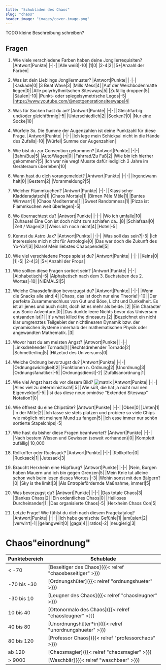 ```yaml
---
title: "Schubladen des Chaos"
slug: "chaos"
header_image: "images/cover-image.png"
---
```



TODO kleine Beschreibung schreiben?

## Fragen
1. Wie viele verschiedene Farben haben deine Jonglierrequisiten?
    |Antwort|Punkte|
    |-|-|
    |Alle weiß|-10|
    |1|0|
    |2-4|2|
    |5+|Anzahl der Farben|
2. Was ist dein Lieblings Jongliermuster?
    |Antwort|Punkte|
    |-|-|
    |Kaskade|0|
    |3 Beat Wave|3|
    |Mills Mess|4|
    |Auf der Weichbodenmatte liegen|0|
    |Alle polyrhythmitschen Siteswaps|5|
    |Zufällig droppen|5|
    |Säulen|-10|
    |Punkt- oder spiegelsymetrische Legos|-5|
    |https://www.youtube.com/@nextgenerationsiteswaps|4|
3. Was für Socken hast du an?
    |Antwort|Punkte|
    |-|-|
    |Gleichfarbig und/oder gleichförmig|-5|
    |Unterschiedlich|2|
    |Socken?|0|
    |Nur eine Socke|10|
4. Würfele 3x. Die Summe der Augenzahlen ist deine Punktzahl für diese Frage.
    |Antwort|Punkte|
    |-|-|
    |Ich lege mein Schicksal nicht in die Hände des Zufalls|-10|
    |Würfel| Summe der Augenzahlen|
5. Wie bist du zur Convention gekommen?
    |Antwort|Punkte|
    |-|-|
    |Bahn/Bus|5|
    |Auto/Wagen|0|
    |Fahrrad/Zu Fuß|2|
    |Wie bin ich hierher gekommen?|5|
    |Ich war nie weg! Musste dafür lediglich 3 Jahre im Geräteraum überleben|10|

6. Wann hast du dich vorangemeldet?
    |Antwort|Punkte|
    |-|-|
    |Irgendwann halt|0|
    |Gestern|2|
    |Voranmeldung?|5|
7.  Welcher Flammkuchen?
    |Antwort|Punkte|
    |-|-|
    |Klassischer Kladderadatsch|1|
    |Chaos Mortale|1|
    |Birnen Pêle Mêle|1|
    |Buntes Wirrwarr|1|
    |Chaos Mediterrane|1|
    |Sweet Randomness|1|
    |Pizza ist Flammkuchen weit überlegen|-5|
8.  Wo übernachtest du?
    |Antwort|Punkte|
    |-|-|
    |Wo ich umfalle|10|
    |Zuhause! Eine Con ist doch nicht zum schlafen da...|8|
    |Schlafsaal|0|
    |Zelt / Wagen|2|
    |Weiss ich noch nicht|4|
    |Hotel|-5|
9.  Kennst du Astro Jax?
    |Antwort|Punkte|
    |-|-|
    |Was soll das sein?|-5|
    |Ich interessiere mich nicht für Astrologie|0|
    |Das war doch die Zukunft des Yo-Yo?|3|
    |Klaro! Mein liebstes Chaospendel|5|
10. Wie viel verschiedene Props spielst du?
    |Antwort|Punkte|
    |-|-|
    |Keins|0|
    |1|-5|
    |2-4|3|
    |5+|Anzahl der Props|
11. Wie sollten diese Fragen sortiert sein?
    |Antwort|Punkte|
    |-|-|
    |Alphabetisch|-5|
    |Alphabetisch nach dem 3. Buchstaben des 2. Wortes|-10|
    |NIEMALS!|5|
12. Welche Chaosdefinition bevorzugst du?
    |Antwort|Punkte|
    |-|-|
    |Wenn die Snacks alle sind|4|
    |Chaos, das ist doch nur eine Theorie!|-10|
    |Der perfekte Zusammenschluss von Gut und Böse, Licht und Dunkelheit. Es ist all jenes und auch nicht, doch ist es mehr als beide. |2|
    |Ein Character aus Sonic Adventure.|0|
    |Das dunkle leere Nichts bevor das Universum entsanden ist|1|
    |It's what killed the dinosaurs.|2|
    |Bezeichnet ein nicht klar umgrenztes Teilgebiet der nichtlinearen Dynamik bzw. der dynamischen Systeme innerhalb der mathematischen Physik oder angewandten Mathematik. |3|
13. Wovor hast du am meisten Angst?
    |Antwort|Punkte|
    |-|-|
    |Linksdrehender Tornado|1|
    |Rechtsdrehender Tornado|2|
    |Schmetterling|5|
    |Hitzetod des Universums|0|
14. Welche Ordnung bevorzugst du?
    |Antwort|Punkte|
    |-|-|
    |Ordnungswidrigkeit|2|
    |Funktionen n. Ordnung|2|
    |Unordnung|3|
    |Ordnungsfanatiker|-5|
    |Ordnungsdienst|-2|
    |Zufallsanordnung|1|
15. Wie viel Angst hast du vor diesem Bild?
    ![matrix](/images/matrix_random.png)
    |Antwort|Punkte|
    |-|-|
    |Alles viel zu deterministisch!| 5|
    |Wie süß, die hat ja nicht mal nen Eigenvektor!|-5|
    |Ist das diese neue ominöse "Extended Siteswap" Notation?|0|
16. Wie öffnest du eine Chipstüte?
    |Antwort|Punkte|
    |-|-|
    |Oben|0|
    |Unten|1|
    |In der Mitte|2|
    |Ich lasse sie stets platzen und probiere so viele Chips wie möglich mit meinem Mund zu fangen|5|
    |Ich esse immer nur schön sortierte Stapelchips|-5|
17. Wie hast du bisher diese Fragen beantwortet?
    |Antwort|Punkte|
    |-|-|
    |Nach bestem Wissen und Gewissen (soweit vorhanden)|0|
    |Komplett zufällig| 10_000
18. Rollkoffer oder Rucksack?
    |Antwort|Punkte|
    |-|-|
    |Rollkoffer|0|
    |Rucksack|1|
    |Jutesack|3|
19. Braucht Herxheim eine Hüpfburg?
    |Antwort|Punkte|
    |-|-|
    |Nein, Burgen haben Mauern und ich bin gegen Grenzen|5|
    |Mein Knie tut alleine schon weh beim lesen dieses Wortes |-3|
    |Wohin sonst mit den Bälgern?|0|
    |Sky is the limit!|3|
    |Als Entropiefördernde Maßnahme, immer!|5|
20. Was bevorzugst du?
    |Antwort|Punkte|
    |-|-|
    |Das totale Chaos|3|
    |Blankes Chaos|2|
    |Ein ordentliches Chaos|0|
    |Heilloses Durcheinander|1|
    |Das organisierte Chaos|-5|
    |Herxheim Chaos Con|5|
21. Letzte Frage! Wie fühlst du dich nach diesem Fragekatalog?
    |Antwort|Punkte|
    |-|-|
    |Ich habe gemischte Gefühle|1|
    |amüsiert|2|
    |verwirrt|-1|
    |gelangweilt|0|
    |gaga|4|
    |ratlos|-2|
    |neugierig|3|

# Chaos"einordnung"

|Punktebereich|Schublade|
|-|-|
|< -70|[Beseitiger des Chaos]({{< relref "chaosbeseitiger" >}})|
|-70 bis -30|[Ordnungshüter]({{< relref "ordnungshueter" >}})|
|-30 bis 10|[Leugner des Chaos]({{< relref "chaosleugner" >}})|
|10 bis 40|[Ottonormalo des Chaos]({{< relref "chaosleugner" >}})|
|40 bis 80|[Unordnungshüter*in]({{< relref "unordnungshueter" >}})|
|80 bis 120|[Professor Chaos]({{< relref "professorchaos" >}})|
|ab 120|[Chaosmagier]({{< relref "chaosmagier" >}})|
|> 9000|[Waschbär]({{< relref "waschbaer" >}})|